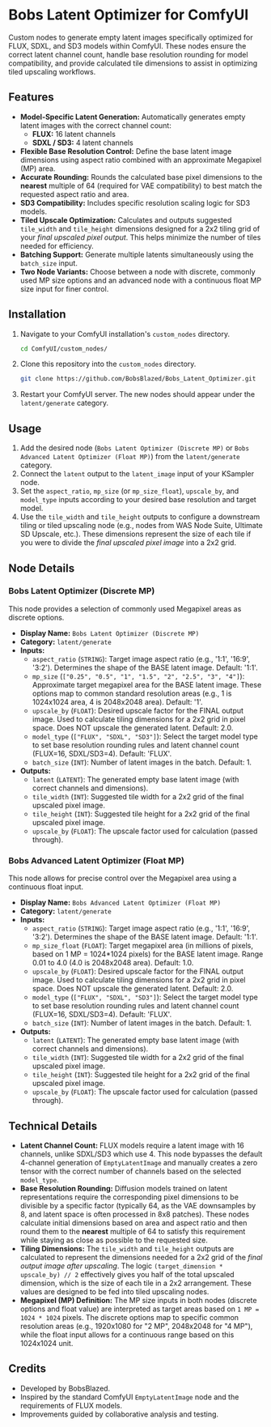 # Bobs Latent Optimizer for ComfyUI

Custom nodes to generate empty latent images specifically optimized for FLUX, SDXL, and SD3 models within ComfyUI. These nodes ensure the correct latent channel count, handle base resolution rounding for model compatibility, and provide calculated tile dimensions to assist in optimizing tiled upscaling workflows.

## Features

*   **Model-Specific Latent Generation:** Automatically generates empty latent images with the correct channel count:
    *   **FLUX:** 16 latent channels
    *   **SDXL / SD3:** 4 latent channels
*   **Flexible Base Resolution Control:** Define the base latent image dimensions using aspect ratio combined with an approximate Megapixel (MP) area.
*   **Accurate Rounding:** Rounds the calculated base pixel dimensions to the **nearest** multiple of 64 (required for VAE compatibility) to best match the requested aspect ratio and area.
*   **SD3 Compatibility:** Includes specific resolution scaling logic for SD3 models.
*   **Tiled Upscale Optimization:** Calculates and outputs suggested `tile_width` and `tile_height` dimensions designed for a 2x2 tiling grid of your *final upscaled pixel output*. This helps minimize the number of tiles needed for efficiency.
*   **Batching Support:** Generate multiple latents simultaneously using the `batch_size` input.
*   **Two Node Variants:** Choose between a node with discrete, commonly used MP size options and an advanced node with a continuous float MP size input for finer control.

## Installation

1.  Navigate to your ComfyUI installation's `custom_nodes` directory.
    ```bash
    cd ComfyUI/custom_nodes/
    ```
2.  Clone this repository into the `custom_nodes` directory.
    ```bash
    git clone https://github.com/BobsBlazed/Bobs_Latent_Optimizer.git
    ```
3.  Restart your ComfyUI server. The new nodes should appear under the `latent/generate` category.

## Usage

1.  Add the desired node (`Bobs Latent Optimizer (Discrete MP)` or `Bobs Advanced Latent Optimizer (Float MP)`) from the `latent/generate` category.
2.  Connect the `latent` output to the `latent_image` input of your KSampler node.
3.  Set the `aspect_ratio`, `mp_size` (or `mp_size_float`), `upscale_by`, and `model_type` inputs according to your desired base resolution and target model.
4.  Use the `tile_width` and `tile_height` outputs to configure a downstream tiling or tiled upscaling node (e.g., nodes from WAS Node Suite, Ultimate SD Upscale, etc.). These dimensions represent the size of each tile if you were to divide the *final upscaled pixel image* into a 2x2 grid.

## Node Details

### Bobs Latent Optimizer (Discrete MP)

This node provides a selection of commonly used Megapixel areas as discrete options.

*   **Display Name:** `Bobs Latent Optimizer (Discrete MP)`
*   **Category:** `latent/generate`
*   **Inputs:**
    *   `aspect_ratio` (`STRING`): Target image aspect ratio (e.g., '1:1', '16:9', '3:2'). Determines the shape of the BASE latent image. Default: '1:1'.
    *   `mp_size` (`["0.25", "0.5", "1", "1.5", "2", "2.5", "3", "4"]`): Approximate target megapixel area for the BASE latent image. These options map to common standard resolution areas (e.g., 1 is 1024x1024 area, 4 is 2048x2048 area). Default: '1'.
    *   `upscale_by` (`FLOAT`): Desired upscale factor for the FINAL output image. Used to calculate tiling dimensions for a 2x2 grid in pixel space. Does NOT upscale the generated latent. Default: 2.0.
    *   `model_type` (`["FLUX", "SDXL", "SD3"]`): Select the target model type to set base resolution rounding rules and latent channel count (FLUX=16, SDXL/SD3=4). Default: 'FLUX'.
    *   `batch_size` (`INT`): Number of latent images in the batch. Default: 1.
*   **Outputs:**
    *   `latent` (`LATENT`): The generated empty base latent image (with correct channels and dimensions).
    *   `tile_width` (`INT`): Suggested tile width for a 2x2 grid of the final upscaled pixel image.
    *   `tile_height` (`INT`): Suggested tile height for a 2x2 grid of the final upscaled pixel image.
    *   `upscale_by` (`FLOAT`): The upscale factor used for calculation (passed through).

### Bobs Advanced Latent Optimizer (Float MP)

This node allows for precise control over the Megapixel area using a continuous float input.

*   **Display Name:** `Bobs Advanced Latent Optimizer (Float MP)`
*   **Category:** `latent/generate`
*   **Inputs:**
    *   `aspect_ratio` (`STRING`): Target image aspect ratio (e.g., '1:1', '16:9', '3:2'). Determines the shape of the BASE latent image. Default: '1:1'.
    *   `mp_size_float` (`FLOAT`): Target megapixel area (in millions of pixels, based on 1 MP = 1024\*1024 pixels) for the BASE latent image. Range 0.01 to 4.0 (4.0 is 2048x2048 area). Default: 1.0.
    *   `upscale_by` (`FLOAT`): Desired upscale factor for the FINAL output image. Used to calculate tiling dimensions for a 2x2 grid in pixel space. Does NOT upscale the generated latent. Default: 2.0.
    *   `model_type` (`["FLUX", "SDXL", "SD3"]`): Select the target model type to set base resolution rounding rules and latent channel count (FLUX=16, SDXL/SD3=4). Default: 'FLUX'.
    *   `batch_size` (`INT`): Number of latent images in the batch. Default: 1.
*   **Outputs:**
    *   `latent` (`LATENT`): The generated empty base latent image (with correct channels and dimensions).
    *   `tile_width` (`INT`): Suggested tile width for a 2x2 grid of the final upscaled pixel image.
    *   `tile_height` (`INT`): Suggested tile height for a 2x2 grid of the final upscaled pixel image.
    *   `upscale_by` (`FLOAT`): The upscale factor used for calculation (passed through).

## Technical Details

*   **Latent Channel Count:** FLUX models require a latent image with 16 channels, unlike SDXL/SD3 which use 4. This node bypasses the default 4-channel generation of `EmptyLatentImage` and manually creates a zero tensor with the correct number of channels based on the selected `model_type`.
*   **Base Resolution Rounding:** Diffusion models trained on latent representations require the corresponding pixel dimensions to be divisible by a specific factor (typically 64, as the VAE downsamples by 8, and latent space is often processed in 8x8 patches). These nodes calculate initial dimensions based on area and aspect ratio and then round them to the **nearest** multiple of 64 to satisfy this requirement while staying as close as possible to the requested size.
*   **Tiling Dimensions:** The `tile_width` and `tile_height` outputs are calculated to represent the dimensions needed for a 2x2 grid of the *final output image after upscaling*. The logic `(target_dimension * upscale_by) // 2` effectively gives you half of the total upscaled dimension, which is the size of each tile in a 2x2 arrangement. These values are designed to be fed into tiled upscaling nodes.
*   **Megapixel (MP) Definition:** The MP size inputs in both nodes (discrete options and float value) are interpreted as target areas based on `1 MP = 1024 * 1024` pixels. The discrete options map to specific common resolution areas (e.g., 1920x1080 for "2 MP", 2048x2048 for "4 MP"), while the float input allows for a continuous range based on this 1024x1024 unit.

## Credits

*   Developed by BobsBlazed.
*   Inspired by the standard ComfyUI `EmptyLatentImage` node and the requirements of FLUX models.
*   Improvements guided by collaborative analysis and testing.
